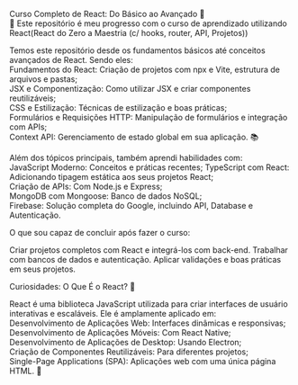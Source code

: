 Curso Completo de React: Do Básico ao Avançado 🚀  
🎉 Este repositório é meu progresso com o curso de aprendizado utilizando React(React do Zero a Maestria (c/ hooks, router, API, Projetos))  
  
Temos este repositório desde os fundamentos básicos até conceitos avançados de React. Sendo eles:  
Fundamentos do React: Criação de projetos com npx e Vite, estrutura de arquivos e pastas;  
JSX e Componentização: Como utilizar JSX e criar componentes reutilizáveis;  
CSS e Estilização: Técnicas de estilização e boas práticas;  
Formulários e Requisições HTTP: Manipulação de formulários e integração com APIs;  
Context API: Gerenciamento de estado global em sua aplicação.  📚


Além dos tópicos principais, também aprendi habilidades com:  
JavaScript Moderno: Conceitos e práticas recentes; 
TypeScript com React: Adicionando tipagem estática aos seus projetos React;  
Criação de APIs: Com Node.js e Express;  
MongoDB com Mongoose: Banco de dados NoSQL;  
Firebase: Solução completa do Google, incluindo API, Database e Autenticação.  

O que sou capaz de concluir após fazer o curso: 

Criar projetos completos com React e integrá-los com back-end.
Trabalhar com bancos de dados e autenticação.
Aplicar validações e boas práticas em seus projetos.

Curiosidades:
O Que É o React? 🤔

React é uma biblioteca JavaScript utilizada para criar interfaces de usuário interativas e escaláveis. Ele é amplamente aplicado em:   
Desenvolvimento de Aplicações Web: Interfaces dinâmicas e responsivas;  
Desenvolvimento de Aplicações Móveis: Com React Native;  
Desenvolvimento de Aplicações de Desktop: Usando Electron;  
Criação de Componentes Reutilizáveis: Para diferentes projetos;  
Single-Page Applications (SPA): Aplicações web com uma única página HTML. 🚀

